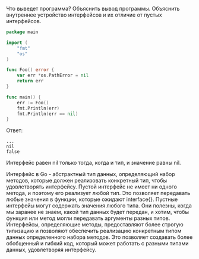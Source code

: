 Что выведет программа? Объяснить вывод программы. Объяснить внутреннее устройство интерфейсов и их отличие от пустых интерфейсов.

```go
package main

import (
	"fmt"
	"os"
)

func Foo() error {
	var err *os.PathError = nil
	return err
}

func main() {
	err := Foo()
	fmt.Println(err)
	fmt.Println(err == nil)
}
```

Ответ:
```
...
nil
false
```
Интерфейс равен nil только тогда, когда и тип, и значение равны nil.

Интерфейс в Go - абстрактный тип данных, определяющий набор методов, которые должен реализовать конкретный тип, чтобы удовлетворять интерфейсу.
Пустой интерфейс не имеет ни одного метода, и поэтому его реализует любой тип. Это позволяет передавать любые значения в функции, которые ожидают interface{}.
Пустные интерфейы могут содержать значения любого типа. Они полезны, когда мы заранее не знаем, какой тип данных будет передан, и хотим, чтобы функция или метод могли передавать аргументы разных типов.
Интерфейсы, определяющие методы, предоставляют более строгую типизацию и позволяют обеспечить реализацию конкретным типом данных определенного набора методов. Это позволяет создавать более обобщенный и гибкий код, который может работать с разными типами данных, удовлетворяя интерфейсу.